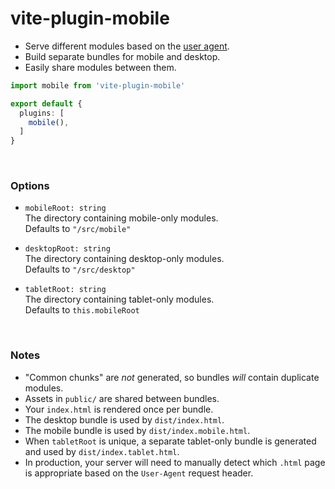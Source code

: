 # vite-plugin-mobile

- Serve different modules based on the [user agent].
- Build separate bundles for mobile and desktop.
- Easily share modules between them.

[user agent]: https://en.wikipedia.org/wiki/User_agent

```ts
import mobile from 'vite-plugin-mobile'

export default {
  plugins: [
    mobile(),
  ]
}
```

&nbsp;

### Options

- `mobileRoot: string`  
  The directory containing mobile-only modules.  
  Defaults to `"/src/mobile"`

- `desktopRoot: string`  
  The directory containing desktop-only modules.  
  Defaults to `"/src/desktop"`

- `tabletRoot: string`  
  The directory containing tablet-only modules.  
  Defaults to `this.mobileRoot`

&nbsp;

### Notes

- "Common chunks" are *not* generated, so bundles *will* contain duplicate modules.
- Assets in `public/` are shared between bundles.
- Your `index.html` is rendered once per bundle.
- The desktop bundle is used by `dist/index.html`.
- The mobile bundle is used by `dist/index.mobile.html`.
- When `tabletRoot` is unique, a separate tablet-only bundle is generated and
  used by `dist/index.tablet.html`.
- In production, your server will need to manually detect which `.html` page is appropriate based on the `User-Agent` request header.
